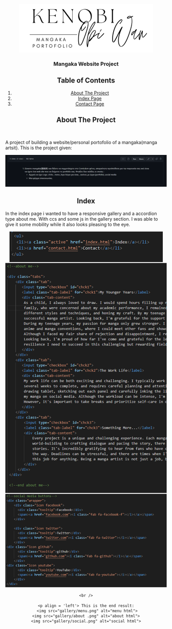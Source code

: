 <div align="center">
    <img src="gallery/log.png" alt="Logo">


  <h3 align="center">Mangaka Website Project</h3>

## Table of Contents

  <ol>
  <li><a href="#about-the-project">About The Project</a></li>
    <li><a href="#Index">Index Page</a></li>
    <li><a href="#Contact">Contact Page</a></li>
  </ol>
  
  ## About The Project

<br>
<p align = 'left'> A project of building a website/personal portofolio of a mangaka(manga artsit).
This is the project given:
<div align="center">
    <img src="gallery/Screenshot 2023-03-30 145103.png" alt="project given on github">
    
   ## Index
 <p align = 'left'> In the index page i wanted to have a responsive gallery and a accordion type about me. With ccs and some js in the gallery section. I was able to give it some mobility while it also looks pleasing to the eye.
<div align="center">
    <img src="gallery/menu.png" alt="menu html">
    <img src="gallery/about .png" alt="about html">
    <img src="gallery/social.png" alt="social html">
    
    <br />
    
    <p align = 'left'> This is the end result:
     <img src="gallery/menu.png" alt="menu html">
    <img src="gallery/about .png" alt="about html">
    <img src="gallery/social.png" alt="social html">
